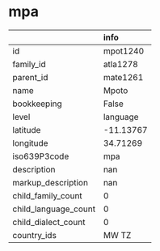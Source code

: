# mpa
|                      | info      |
|:---------------------|:----------|
| id                   | mpot1240  |
| family_id            | atla1278  |
| parent_id            | mate1261  |
| name                 | Mpoto     |
| bookkeeping          | False     |
| level                | language  |
| latitude             | -11.13767 |
| longitude            | 34.71269  |
| iso639P3code         | mpa       |
| description          | nan       |
| markup_description   | nan       |
| child_family_count   | 0         |
| child_language_count | 0         |
| child_dialect_count  | 0         |
| country_ids          | MW TZ     |